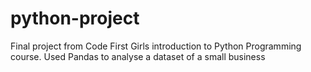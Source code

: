 # python-project

Final project from Code First Girls introduction to Python Programming course.
Used Pandas to analyse a dataset of a small business
